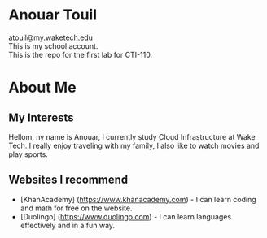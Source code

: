 # Anouar Touil  
atouil@my.waketech.edu  
This is my school account.  
This is the repo for the first lab for CTI-110.

# About Me

## My Interests 
Hellom, ny name is Anouar, I currently study Cloud Infrastructure at Wake Tech. I really enjoy traveling with my family, I also like to watch movies and play sports.

## Websites I recommend
- [KhanAcademy] (https://www.khanacademy.com) - I can learn coding and math for free on the website.
- [Duolingo] (https://www.duolingo.com) - I can learn languages effectively and in a fun way.
